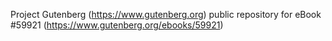Project Gutenberg (https://www.gutenberg.org) public repository for
eBook #59921 (https://www.gutenberg.org/ebooks/59921)
